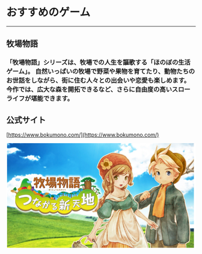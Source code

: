 # おすすめのゲーム  
*****

## 牧場物語  


### 「牧場物語」シリーズは、牧場での人生を謳歌する「ほのぼの生活ゲーム」。 自然いっぱいの牧場で野菜や果物を育てたり、動物たちのお世話をしながら、街に住む人々との出会いや恋愛も楽しめます。 今作では、広大な森を開拓できるなど、さらに自由度の高いスローライフが堪能できます。  

## 公式サイト

[https://www.bokumono.com/](https://www.bokumono.com/)

![bokumono](./picture/bokujou.png)
